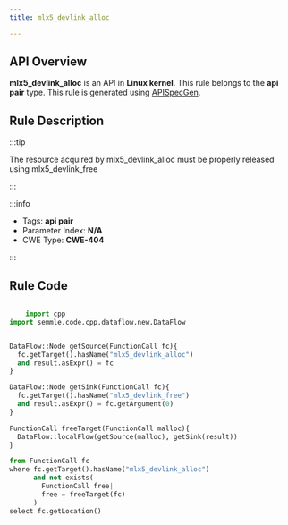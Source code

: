 ```yaml
---
title: mlx5_devlink_alloc

---
```



## API Overview
**mlx5_devlink_alloc** is an API in **Linux kernel**. This rule belongs to the **api pair** type. This rule is generated using [APISpecGen](../../tools/APISpecGen).
## Rule Description

:::tip

The resource acquired by mlx5_devlink_alloc must be properly released using mlx5_devlink_free

:::

:::info

- Tags: **api pair**
- Parameter Index: **N/A**
- CWE Type: **CWE-404**

:::

## Rule Code
```python

    import cpp
import semmle.code.cpp.dataflow.new.DataFlow


DataFlow::Node getSource(FunctionCall fc){
  fc.getTarget().hasName("mlx5_devlink_alloc")
  and result.asExpr() = fc
}

DataFlow::Node getSink(FunctionCall fc){
  fc.getTarget().hasName("mlx5_devlink_free")
  and result.asExpr() = fc.getArgument(0)
}

FunctionCall freeTarget(FunctionCall malloc){
  DataFlow::localFlow(getSource(malloc), getSink(result))
}

from FunctionCall fc
where fc.getTarget().hasName("mlx5_devlink_alloc")
      and not exists(
        FunctionCall free| 
        free = freeTarget(fc)
      )
select fc.getLocation()

    
```